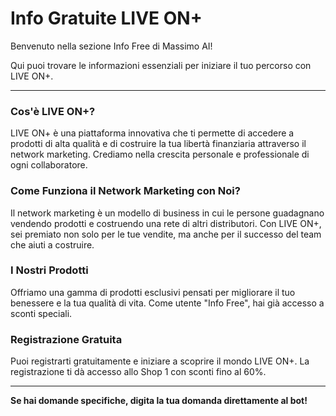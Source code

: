 # Info Gratuite LIVE ON+

Benvenuto nella sezione Info Free di Massimo AI!

Qui puoi trovare le informazioni essenziali per iniziare il tuo percorso con LIVE ON+.

---

### **Cos'è LIVE ON+?**

LIVE ON+ è una piattaforma innovativa che ti permette di accedere a prodotti di alta qualità e di costruire la tua libertà finanziaria attraverso il network marketing. Crediamo nella crescita personale e professionale di ogni collaboratore.

### **Come Funziona il Network Marketing con Noi?**

Il network marketing è un modello di business in cui le persone guadagnano vendendo prodotti e costruendo una rete di altri distributori. Con LIVE ON+, sei premiato non solo per le tue vendite, ma anche per il successo del team che aiuti a costruire.

### **I Nostri Prodotti**

Offriamo una gamma di prodotti esclusivi pensati per migliorare il tuo benessere e la tua qualità di vita. Come utente "Info Free", hai già accesso a sconti speciali.

### **Registrazione Gratuita**

Puoi registrarti gratuitamente e iniziare a scoprire il mondo LIVE ON+. La registrazione ti dà accesso allo Shop 1 con sconti fino al 60%.

---

**Se hai domande specifiche, digita la tua domanda direttamente al bot!**